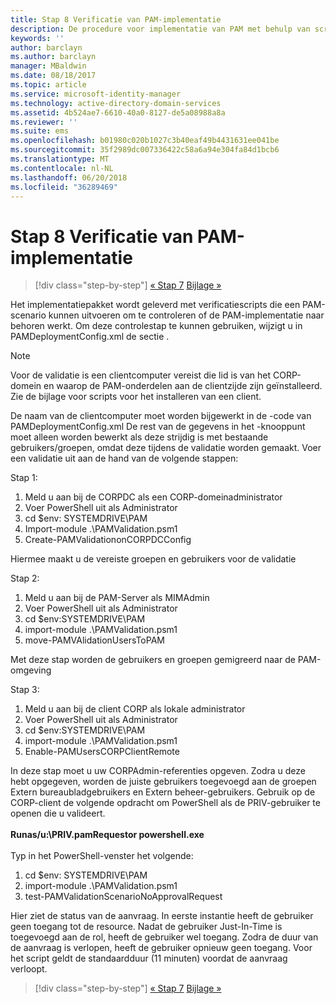 ```yaml
---
title: Stap 8 Verificatie van PAM-implementatie
description: De procedure voor implementatie van PAM met behulp van scripts omvat verificatiescripts waarmee een PAM-scenario kan worden uitgevoerd om te controleren of de PAM-implementatie naar behoren werkt.
keywords: ''
author: barclayn
ms.author: barclayn
manager: MBaldwin
ms.date: 08/18/2017
ms.topic: article
ms.service: microsoft-identity-manager
ms.technology: active-directory-domain-services
ms.assetid: 4b524ae7-6610-40a0-8127-de5a08988a8a
ms.reviewer: ''
ms.suite: ems
ms.openlocfilehash: b01980c020b1027c3b40eaf49b4431631ee041be
ms.sourcegitcommit: 35f2989dc007336422c58a6a94e304fa84d1bcb6
ms.translationtype: MT
ms.contentlocale: nl-NL
ms.lasthandoff: 06/20/2018
ms.locfileid: "36289469"
---
```

# <a name="step-8-pam-deployment-verification"></a>Stap 8 Verificatie van PAM-implementatie

> [!div class="step-by-step"]
> [« Stap 7](sp1-step7-setup-sidhistory-sidfiltering.md)
> [Bijlage »](sp1-pam-deployment-addendum.md)

Het implementatiepakket wordt geleverd met verificatiescripts die een PAM-scenario kunnen uitvoeren om te controleren of de PAM-implementatie naar behoren werkt.
Om deze controlestap te kunnen gebruiken, wijzigt u in PAMDeploymentConfig.xml de sectie <PamValidation/>.

>[!NOTE]
>Voor de validatie is een clientcomputer vereist die lid is van het CORP-domein en waarop de PAM-onderdelen aan de clientzijde zijn geïnstalleerd. Zie de bijlage voor scripts voor het installeren van een client.

De naam van de clientcomputer moet worden bijgewerkt in de <PAMValidationClient/>-code van PAMDeploymentConfig.xml De rest van de gegevens in het <PAMValidation/>-knooppunt moet alleen worden bewerkt als deze strijdig is met bestaande gebruikers/groepen, omdat deze tijdens de validatie worden gemaakt.
Voer een validatie uit aan de hand van de volgende stappen:

Stap 1:

1. Meld u aan bij de CORPDC als een CORP-domeinadministrator
2. Voer PowerShell uit als Administrator
3. cd $env: SYSTEMDRIVE\PAM
4. Import-module .\PAMValidation.psm1
5. Create-PAMValidationonCORPDCConfig

Hiermee maakt u de vereiste groepen en gebruikers voor de validatie

Stap 2:

1. Meld u aan bij de PAM-Server als MIMAdmin
2. Voer PowerShell uit als Administrator
3. cd $env:SYSTEMDRIVE\PAM
4. import-module .\PAMValidation.psm1
5. move-PAMVAlidationUsersToPAM

Met deze stap worden de gebruikers en groepen gemigreerd naar de PAM-omgeving

Stap 3:

1. Meld u aan bij de client CORP als lokale administrator
2. Voer PowerShell uit als Administrator
3. cd $env:SYSTEMDRIVE\PAM
4. import-module .\PAMValidation.psm1
5. Enable-PAMUsersCORPClientRemote


In deze stap moet u uw CORPAdmin-referenties opgeven. Zodra u deze hebt opgegeven, worden de juiste gebruikers toegevoegd aan de groepen Extern bureaubladgebruikers en Extern beheer-gebruikers.
Gebruik op de CORP-client de volgende opdracht om PowerShell als de PRIV-gebruiker te openen die u valideert. </br></br>
**Runas/u:<PRIV domain>\PRIV.pamRequestor powershell.exe**  </br></br>
Typ in het PowerShell-venster het volgende:

1. cd $env: SYSTEMDRIVE\PAM
2. import-module .\PAMValidation.psm1
3. test-PAMValidationScenarioNoApprovalRequest


  Hier ziet de status van de aanvraag.
  In eerste instantie heeft de gebruiker geen toegang tot de resource. Nadat de gebruiker Just-In-Time is toegevoegd aan de rol, heeft de gebruiker wel toegang. Zodra de duur van de aanvraag is verlopen, heeft de gebruiker opnieuw geen toegang.
  Voor het script geldt de standaardduur (11 minuten) voordat de aanvraag verloopt.

> [!div class="step-by-step"]
> [« Stap 7](sp1-step7-setup-sidhistory-sidfiltering.md)
> [Bijlage »](sp1-pam-deployment-addendum.md)
